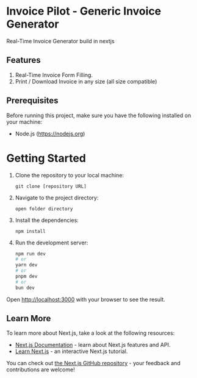# Invoice Pilot - Generic Invoice Generator
Real-Time Invoice Generator build in nextjs

## Features
1. Real-Time Invoice Form Filling.
2. Print / Download Invoice in any size (all size compatible)

## Prerequisites

Before running this project, make sure you have the following installed on your machine:

- Node.js (https://nodejs.org)


# Getting Started


1. Clone the repository to your local machine:

    ```shell
    git clone [repository URL]
    ```

2. Navigate to the project directory:

    ```shell
    open folder directory
    ```

3. Install the dependencies:

    ```shell    
    npm install    
    ```
4. Run the development server:

    ```bash
    npm run dev
    # or
    yarn dev
    # or
    pnpm dev
    # or
    bun dev
    ```

Open [http://localhost:3000](http://localhost:3000) with your browser to see the result.

## Learn More

To learn more about Next.js, take a look at the following resources:

- [Next.js Documentation](https://nextjs.org/docs) - learn about Next.js features and API.
- [Learn Next.js](https://nextjs.org/learn) - an interactive Next.js tutorial.

You can check out [the Next.js GitHub repository](https://github.com/vercel/next.js) - your feedback and contributions are welcome!
